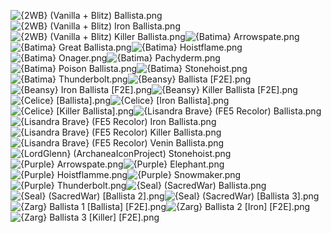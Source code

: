 ![{2WB} (Vanilla + Blitz) Ballista.png](https://raw.githubusercontent.com/Klokinator/FE-Repo/main/Item%20Icons/Bows%20-%20Ballista/%7B2WB%7D%20(Vanilla%20%2B%20Blitz)%20Ballista.png "{2WB} (Vanilla + Blitz) Ballista.png")![{2WB} (Vanilla + Blitz) Iron Ballista.png](https://raw.githubusercontent.com/Klokinator/FE-Repo/main/Item%20Icons/Bows%20-%20Ballista/%7B2WB%7D%20(Vanilla%20%2B%20Blitz)%20Iron%20Ballista.png "{2WB} (Vanilla + Blitz) Iron Ballista.png")![{2WB} (Vanilla + Blitz) Killer Ballista.png](https://raw.githubusercontent.com/Klokinator/FE-Repo/main/Item%20Icons/Bows%20-%20Ballista/%7B2WB%7D%20(Vanilla%20%2B%20Blitz)%20Killer%20Ballista.png "{2WB} (Vanilla + Blitz) Killer Ballista.png")![{Batima} Arrowspate.png](https://raw.githubusercontent.com/Klokinator/FE-Repo/main/Item%20Icons/Bows%20-%20Ballista/%7BBatima%7D%20Arrowspate.png "{Batima} Arrowspate.png")![{Batima} Great Ballista.png](https://raw.githubusercontent.com/Klokinator/FE-Repo/main/Item%20Icons/Bows%20-%20Ballista/%7BBatima%7D%20Great%20Ballista.png "{Batima} Great Ballista.png")![{Batima} Hoistflame.png](https://raw.githubusercontent.com/Klokinator/FE-Repo/main/Item%20Icons/Bows%20-%20Ballista/%7BBatima%7D%20Hoistflame.png "{Batima} Hoistflame.png")![{Batima} Onager.png](https://raw.githubusercontent.com/Klokinator/FE-Repo/main/Item%20Icons/Bows%20-%20Ballista/%7BBatima%7D%20Onager.png "{Batima} Onager.png")![{Batima} Pachyderm.png](https://raw.githubusercontent.com/Klokinator/FE-Repo/main/Item%20Icons/Bows%20-%20Ballista/%7BBatima%7D%20Pachyderm.png "{Batima} Pachyderm.png")![{Batima} Poison Ballista.png](https://raw.githubusercontent.com/Klokinator/FE-Repo/main/Item%20Icons/Bows%20-%20Ballista/%7BBatima%7D%20Poison%20Ballista.png "{Batima} Poison Ballista.png")![{Batima} Stonehoist.png](https://raw.githubusercontent.com/Klokinator/FE-Repo/main/Item%20Icons/Bows%20-%20Ballista/%7BBatima%7D%20Stonehoist.png "{Batima} Stonehoist.png")![{Batima} Thunderbolt.png](https://raw.githubusercontent.com/Klokinator/FE-Repo/main/Item%20Icons/Bows%20-%20Ballista/%7BBatima%7D%20Thunderbolt.png "{Batima} Thunderbolt.png")![{Beansy} Ballista [F2E].png](https://raw.githubusercontent.com/Klokinator/FE-Repo/main/Item%20Icons/Bows%20-%20Ballista/%7BBeansy%7D%20Ballista%20%5BF2E%5D.png "{Beansy} Ballista [F2E].png")![{Beansy} Iron Ballista [F2E].png](https://raw.githubusercontent.com/Klokinator/FE-Repo/main/Item%20Icons/Bows%20-%20Ballista/%7BBeansy%7D%20Iron%20Ballista%20%5BF2E%5D.png "{Beansy} Iron Ballista [F2E].png")![{Beansy} Killer Ballista [F2E].png](https://raw.githubusercontent.com/Klokinator/FE-Repo/main/Item%20Icons/Bows%20-%20Ballista/%7BBeansy%7D%20Killer%20Ballista%20%5BF2E%5D.png "{Beansy} Killer Ballista [F2E].png")![{Celice} [Ballista].png](https://raw.githubusercontent.com/Klokinator/FE-Repo/main/Item%20Icons/Bows%20-%20Ballista/%7BCelice%7D%20%5BBallista%5D.png "{Celice} [Ballista].png")![{Celice} [Iron Ballista].png](https://raw.githubusercontent.com/Klokinator/FE-Repo/main/Item%20Icons/Bows%20-%20Ballista/%7BCelice%7D%20%5BIron%20Ballista%5D.png "{Celice} [Iron Ballista].png")![{Celice} [Killer Ballista].png](https://raw.githubusercontent.com/Klokinator/FE-Repo/main/Item%20Icons/Bows%20-%20Ballista/%7BCelice%7D%20%5BKiller%20Ballista%5D.png "{Celice} [Killer Ballista].png")![{Lisandra Brave} (FE5 Recolor) Ballista.png](https://raw.githubusercontent.com/Klokinator/FE-Repo/main/Item%20Icons/Bows%20-%20Ballista/%7BLisandra%20Brave%7D%20(FE5%20Recolor)%20Ballista.png "{Lisandra Brave} (FE5 Recolor) Ballista.png")![{Lisandra Brave} (FE5 Recolor) Iron Ballista.png](https://raw.githubusercontent.com/Klokinator/FE-Repo/main/Item%20Icons/Bows%20-%20Ballista/%7BLisandra%20Brave%7D%20(FE5%20Recolor)%20Iron%20Ballista.png "{Lisandra Brave} (FE5 Recolor) Iron Ballista.png")![{Lisandra Brave} (FE5 Recolor) Killer Ballista.png](https://raw.githubusercontent.com/Klokinator/FE-Repo/main/Item%20Icons/Bows%20-%20Ballista/%7BLisandra%20Brave%7D%20(FE5%20Recolor)%20Killer%20Ballista.png "{Lisandra Brave} (FE5 Recolor) Killer Ballista.png")![{Lisandra Brave} (FE5 Recolor) Venin Ballista.png](https://raw.githubusercontent.com/Klokinator/FE-Repo/main/Item%20Icons/Bows%20-%20Ballista/%7BLisandra%20Brave%7D%20(FE5%20Recolor)%20Venin%20Ballista.png "{Lisandra Brave} (FE5 Recolor) Venin Ballista.png")![{LordGlenn} (ArchaneaIconProject) Stonehoist.png](https://raw.githubusercontent.com/Klokinator/FE-Repo/main/Item%20Icons/Bows%20-%20Ballista/%7BLordGlenn%7D%20(ArchaneaIconProject)%20Stonehoist.png "{LordGlenn} (ArchaneaIconProject) Stonehoist.png")![{Purple} Arrowspate.png](https://raw.githubusercontent.com/Klokinator/FE-Repo/main/Item%20Icons/Bows%20-%20Ballista/%7BPurple%7D%20Arrowspate.png "{Purple} Arrowspate.png")![{Purple} Elephant.png](https://raw.githubusercontent.com/Klokinator/FE-Repo/main/Item%20Icons/Bows%20-%20Ballista/%7BPurple%7D%20Elephant.png "{Purple} Elephant.png")![{Purple} Hoistflamme.png](https://raw.githubusercontent.com/Klokinator/FE-Repo/main/Item%20Icons/Bows%20-%20Ballista/%7BPurple%7D%20Hoistflamme.png "{Purple} Hoistflamme.png")![{Purple} Snowmaker.png](https://raw.githubusercontent.com/Klokinator/FE-Repo/main/Item%20Icons/Bows%20-%20Ballista/%7BPurple%7D%20Snowmaker.png "{Purple} Snowmaker.png")![{Purple} Thunderbolt.png](https://raw.githubusercontent.com/Klokinator/FE-Repo/main/Item%20Icons/Bows%20-%20Ballista/%7BPurple%7D%20Thunderbolt.png "{Purple} Thunderbolt.png")![{Seal} (SacredWar) Ballista.png](https://raw.githubusercontent.com/Klokinator/FE-Repo/main/Item%20Icons/Bows%20-%20Ballista/%7BSeal%7D%20(SacredWar)%20Ballista.png "{Seal} (SacredWar) Ballista.png")![{Seal} (SacredWar) [Ballista 2].png](https://raw.githubusercontent.com/Klokinator/FE-Repo/main/Item%20Icons/Bows%20-%20Ballista/%7BSeal%7D%20(SacredWar)%20%5BBallista%202%5D.png "{Seal} (SacredWar) [Ballista 2].png")![{Seal} (SacredWar) [Ballista 3].png](https://raw.githubusercontent.com/Klokinator/FE-Repo/main/Item%20Icons/Bows%20-%20Ballista/%7BSeal%7D%20(SacredWar)%20%5BBallista%203%5D.png "{Seal} (SacredWar) [Ballista 3].png")![{Zarg} Ballista 1 [Ballista] [F2E].png](https://raw.githubusercontent.com/Klokinator/FE-Repo/main/Item%20Icons/Bows%20-%20Ballista/%7BZarg%7D%20Ballista%201%20%5BBallista%5D%20%5BF2E%5D.png "{Zarg} Ballista 1 [Ballista] [F2E].png")![{Zarg} Ballista 2 [Iron] [F2E].png](https://raw.githubusercontent.com/Klokinator/FE-Repo/main/Item%20Icons/Bows%20-%20Ballista/%7BZarg%7D%20Ballista%202%20%5BIron%5D%20%5BF2E%5D.png "{Zarg} Ballista 2 [Iron] [F2E].png")![{Zarg} Ballista 3 [Killer] [F2E].png](https://raw.githubusercontent.com/Klokinator/FE-Repo/main/Item%20Icons/Bows%20-%20Ballista/%7BZarg%7D%20Ballista%203%20%5BKiller%5D%20%5BF2E%5D.png "{Zarg} Ballista 3 [Killer] [F2E].png")